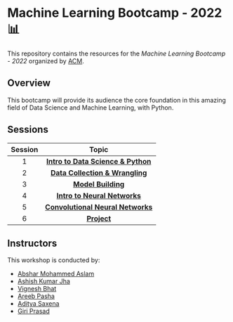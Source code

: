# Machine Learning Bootcamp - 2022 📊

This repository contains the resources for the *Machine Learning Bootcamp - 2022* organized by [ACM](https://www.acmbpdc.org/).

## Overview

This bootcamp will provide its audience the core foundation in this amazing field of Data Science and Machine Learning, with Python.

## Sessions

| Session | Topic |
| :-----: |:-------------:|
| 1 | [**Intro to Data Science & Python**]() |
| 2 | [**Data Collection & Wrangling**]() |
| 3 | [**Model Building**]() |
| 4 | [**Intro to Neural Networks**]() |
| 5 | [**Convolutional Neural Networks**]()|
| 6 | [**Project**]() |

## Instructors

This workshop is conducted by:

* [Abshar Mohammed Aslam](https://github.com/abxhr)
* [Ashish Kumar Jha](https://github.com/Ashish-BITS)
* [Vignesh Bhat](https://github.com/Viggyz)
* [Areeb Pasha](https://github.com/areeb1501)
* [Aditya Saxena](https://github.com/aditya-saxena-7)
* [Giri Prasad](https://github.com/gpsub)